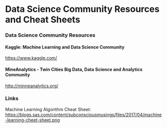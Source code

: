 # Data Science Community Resources and Cheat Sheets

### Data Science Community Resources
#### Kaggle: Machine Learning and Data Science Community
https://www.kaggle.com/
#### MineAnalytics - Twin Cities Big Data, Data Science and Analytics Community
http://minneanalytics.org/

### Links
Machine Learning Algorithm Cheat Sheet: https://blogs.sas.com/content/subconsciousmusings/files/2017/04/machine-learning-cheet-sheet.png
